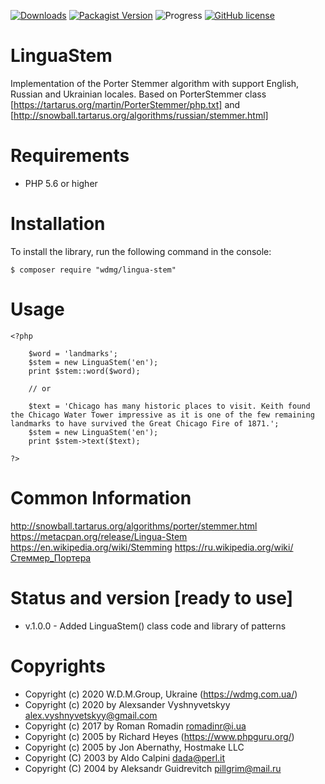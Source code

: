 [![Downloads](https://img.shields.io/packagist/dt/wdmg/lingua-stem.svg)](https://packagist.org/packages/wdmg/lingua-stem)
[![Packagist Version](https://img.shields.io/packagist/v/wdmg/lingua-stem.svg)](https://packagist.org/packages/wdmg/lingua-stem)
![Progress](https://img.shields.io/badge/progress-ready_to_use-green.svg)
[![GitHub license](https://img.shields.io/github/license/wdmg/lingua-stem.svg)](https://github.com/wdmg/lingua-stem/blob/master/LICENSE)


# LinguaStem

Implementation of the Porter Stemmer algorithm with support English, Russian and Ukrainian locales.
Based on PorterStemmer class [https://tartarus.org/martin/PorterStemmer/php.txt] and [http://snowball.tartarus.org/algorithms/russian/stemmer.html]

# Requirements 
* PHP 5.6 or higher

# Installation
To install the library, run the following command in the console:

`$ composer require "wdmg/lingua-stem"`

# Usage

    <?php
    
        $word = 'landmarks';
        $stem = new LinguaStem('en');
        print $stem::word($word);
        
        // or
        
        $text = 'Chicago has many historic places to visit. Keith found the Chicago Water Tower impressive as it is one of the few remaining landmarks to have survived the Great Chicago Fire of 1871.';
        $stem = new LinguaStem('en');
        print $stem->text($text);
    
    ?>

# Common Information
http://snowball.tartarus.org/algorithms/porter/stemmer.html
https://metacpan.org/release/Lingua-Stem
https://en.wikipedia.org/wiki/Stemming
https://ru.wikipedia.org/wiki/Стеммер_Портера

# Status and version [ready to use]
* v.1.0.0 - Added LinguaStem() class code and library  of patterns

# Copyrights
* Copyright (c) 2020 W.D.M.Group, Ukraine (https://wdmg.com.ua/)
* Copyright (c) 2020 by Alexsander Vyshnyvetskyy <alex.vyshnyvetskyy@gmail.com>
* Copyright (c) 2017 by Roman Romadin <romadinr@i.ua>
* Copyright (c) 2005 by Richard Heyes (https://www.phpguru.org/)
* Copyright (c) 2005 by Jon Abernathy, Hostmake LLC
* Copyright (C) 2003 by Aldo Calpini <dada@perl.it>
* Copyright (C) 2004 by Aleksandr Guidrevitch <pillgrim@mail.ru>